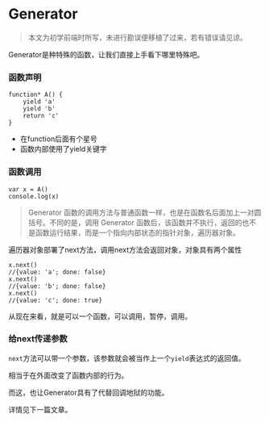 
# Generator
> 本文为初学前端时所写，未进行勘误便移植了过来，若有错误请见谅。

Generator是种特殊的函数，让我们直接上手看下哪里特殊吧。



### 函数声明

```
function* A() {
	yield 'a'
	yield 'b'
	return 'c'
}

```

- 在function后面有个星号
- 函数内部使用了yield关键字



### 函数调用

```
var x = A()
console.log(x)
```

> Generator 函数的调用方法与普通函数一样，也是在函数名后面加上一对圆括号。不同的是，调用 Generator 函数后，该函数并不执行，返回的也不是函数运行结果，而是一个指向内部状态的指针对象，遍历器对象。



遍历器对象部署了next方法，调用next方法会返回对象，对象具有两个属性

```
x.next()
//{value: 'a'; done: false}
x.next()
//{value: 'b'; done: false}
x.next()
//{value: 'c'; done: true}
```

从现在来看，就是可以一个函数，可以调用，暂停，调用。





### 给next传递参数

`next`方法可以带一个参数，该参数就会被当作上一个`yield`表达式的返回值。

相当于在外面改变了函数内部的行为。

而这，也让Generator具有了代替回调地狱的功能。

详情见下一篇文章。
